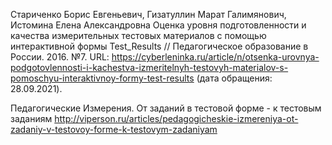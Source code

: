 Стариченко Борис Евгеньевич, Гизатуллин Марат Галимянович, Истомина Елена Александровна Оценка уровня подготовленности и качества измерительных тестовых материалов с помощью интерактивной формы Test_Results // Педагогическое образование в России. 2016. №7. URL: https://cyberleninka.ru/article/n/otsenka-urovnya-podgotovlennosti-i-kachestva-izmeritelnyh-testovyh-materialov-s-pomoschyu-interaktivnoy-formy-test-results (дата обращения: 28.09.2021).

Педагогические Измерения. От заданий в тестовой форме - к тестовым заданиям http://viperson.ru/articles/pedagogicheskie-izmereniya-ot-zadaniy-v-testovoy-forme-k-testovym-zadaniyam

